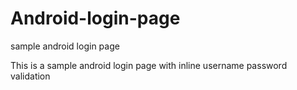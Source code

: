 # Android-login-page
sample android login page


This is a sample android login page with inline username password validation 
